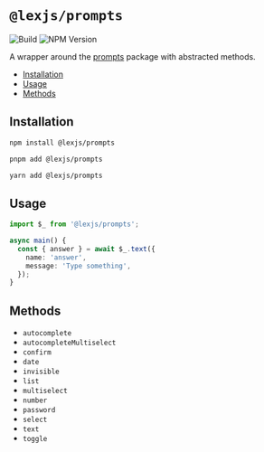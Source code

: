 # `@lexjs/prompts`

![Build](https://img.shields.io/github/actions/workflow/status/LexBorisoff/prompts/release.yml)
![NPM Version](https://img.shields.io/npm/v/@lexjs/prompts)

A wrapper around the [prompts](https://www.npmjs.com/package/prompts) package with abstracted methods.

- [Installation](#installation)
- [Usage](#usage)
- [Methods](#methods)

## Installation

```bash
npm install @lexjs/prompts
```

```bash
pnpm add @lexjs/prompts
```

```bash
yarn add @lexjs/prompts
```

## Usage

```typescript
import $_ from '@lexjs/prompts';

async main() {
  const { answer } = await $_.text({
    name: 'answer',
    message: 'Type something',
  });
}
```

## Methods

- `autocomplete`
- `autocompleteMultiselect`
- `confirm`
- `date`
- `invisible`
- `list`
- `multiselect`
- `number`
- `password`
- `select`
- `text`
- `toggle`
